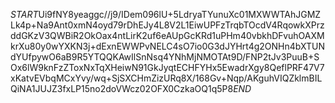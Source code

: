 $START$Ui9fNY8yeaggc//j9/IDem096lU+5LdryaTYunuXc01MXWWTAhJGMZLk4p+Na9Ant0xmN4oyd79rDhEJy4L8V2L1EiwUPFzTrqbTOcdV4RqowkXPrzddGKzV3QWBiR2OkOax4ntLirK2uf6eAUpGcKRd1uPHm40vbkhDFvuhOAXMkrXu80y0wYXKN3j+dExnEWWPvNELC4sO7io0G3dJYHrt4g2ONHn4bXTUNdYUfpywO6aB9R5YTQQKAwIlSnNsq4YNhMjNMOTAt9D/FNP2tJv3PuuB+SOx6lW9knFzZToxNxTqXHeiwN91GkJyqtECHFYHx5EwadrXgy8QeflPRF47V7xKatvEVbqMCxYvy/wq+SjSXCHmZizURq8X/168Gv+Nqp/AKguhVIQZklmBILQiNA1JUJZ3fxLP15no2doVWcz02OFX0CzkaOQ1q5P8$END$